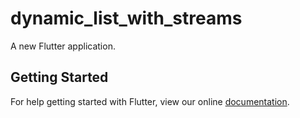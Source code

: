 # dynamic_list_with_streams

A new Flutter application.

## Getting Started

For help getting started with Flutter, view our online
[documentation](https://flutter.io/).
